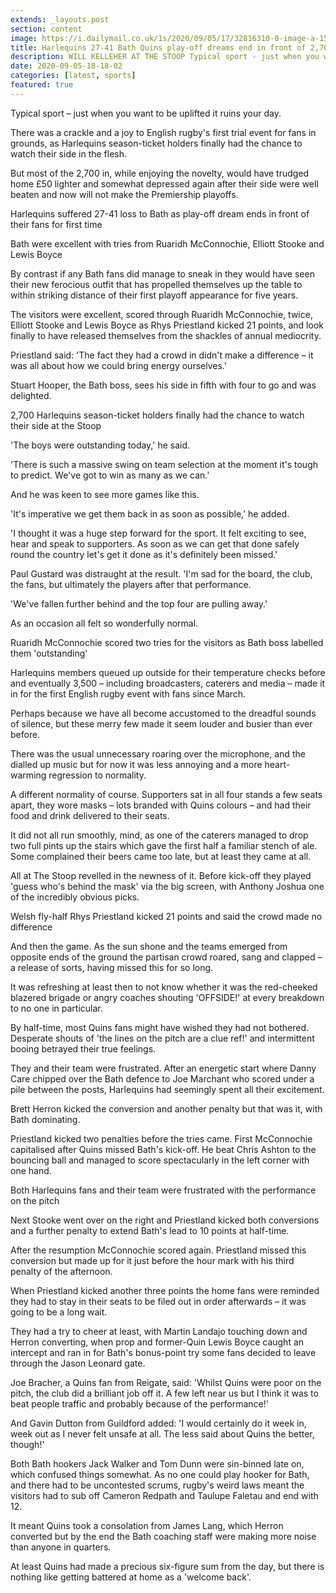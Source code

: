 ```yaml
---
extends: _layouts.post
section: content
image: https://i.dailymail.co.uk/1s/2020/09/05/17/32816310-0-image-a-15_1599324461824.jpg 
title: Harlequins 27-41 Bath Quins play-off dreams end in front of 2,700 fans at the Stoop 
description: WILL KELLEHER AT THE STOOP Typical sport - just when you want to be uplifted it ruins your day. 2,700 fans would have trudged home £50 lighter as their side will not make the Premiership playoffs. 
date: 2020-09-05-18-18-02 
categories: [latest, sports] 
featured: true 
--- 
```

Typical sport – just when you want to be uplifted it ruins your day.

There was a crackle and a joy to English rugby's first trial event for fans in grounds, as Harlequins season-ticket holders finally had the chance to watch their side in the flesh.

But most of the 2,700 in, while enjoying the novelty, would have trudged home £50 lighter and somewhat depressed again after their side were well beaten and now will not make the Premiership playoffs.

Harlequins suffered 27-41 loss to Bath as play-off dream ends in front of their fans for first time

Bath were excellent with tries from Ruaridh McConnochie, Elliott Stooke and Lewis Boyce

By contrast if any Bath fans did manage to sneak in they would have seen their new ferocious outfit that has propelled themselves up the table to within striking distance of their first playoff appearance for five years.

The visitors were excellent, scored through Ruaridh McConnochie, twice, Elliott Stooke and Lewis Boyce as Rhys Priestland kicked 21 points, and look finally to have released themselves from the shackles of annual mediocrity.

Priestland said: 'The fact they had a crowd in didn't make a difference – it was all about how we could bring energy ourselves.'

Stuart Hooper, the Bath boss, sees his side in fifth with four to go and was delighted.

2,700 Harlequins season-ticket holders finally had the chance to watch their side at the Stoop

'The boys were outstanding today,' he said.

'There is such a massive swing on team selection at the moment it's tough to predict. We've got to win as many as we can.'

And he was keen to see more games like this.

'It's imperative we get them back in as soon as possible,' he added.

'I thought it was a huge step forward for the sport. It felt exciting to see, hear and speak to supporters. As soon as we can get that done safely round the country let's get it done as it's definitely been missed.'

Paul Gustard was distraught at the result. 'I'm sad for the board, the club, the fans, but ultimately the players after that performance.

'We've fallen further behind and the top four are pulling away.'

As an occasion all felt so wonderfully normal.

Ruaridh McConnochie scored two tries for the visitors as Bath boss labelled them 'outstanding'

Harlequins members queued up outside for their temperature checks before and eventually 3,500 – including broadcasters, caterers and media – made it in for the first English rugby event with fans since March.

Perhaps because we have all become accustomed to the dreadful sounds of silence, but these merry few made it seem louder and busier than ever before.

There was the usual unnecessary roaring over the microphone, and the dialled up music but for now it was less annoying and a more heart-warming regression to normality.

A different normality of course. Supporters sat in all four stands a few seats apart, they wore masks – lots branded with Quins colours – and had their food and drink delivered to their seats.

It did not all run smoothly, mind, as one of the caterers managed to drop two full pints up the stairs which gave the first half a familiar stench of ale. Some complained their beers came too late, but at least they came at all.

All at The Stoop revelled in the newness of it. Before kick-off they played 'guess who's behind the mask' via the big screen, with Anthony Joshua one of the incredibly obvious picks.

Welsh fly-half Rhys Priestland kicked 21 points and said the crowd made no difference

And then the game. As the sun shone and the teams emerged from opposite ends of the ground the partisan crowd roared, sang and clapped – a release of sorts, having missed this for so long.

It was refreshing at least then to not know whether it was the red-cheeked blazered brigade or angry coaches shouting 'OFFSIDE!' at every breakdown to no one in particular.

By half-time, most Quins fans might have wished they had not bothered. Desperate shouts of 'the lines on the pitch are a clue ref!' and intermittent booing betrayed their true feelings.

They and their team were frustrated. After an energetic start where Danny Care chipped over the Bath defence to Joe Marchant who scored under a pile between the posts, Harlequins had seemingly spent all their excitement.

Brett Herron kicked the conversion and another penalty but that was it, with Bath dominating.

Priestland kicked two penalties before the tries came. First McConnochie capitalised after Quins missed Bath's kick-off. He beat Chris Ashton to the bouncing ball and managed to score spectacularly in the left corner with one hand.

Both Harlequins fans and their team were frustrated with the performance on the pitch

Next Stooke went over on the right and Priestland kicked both conversions and a further penalty to extend Bath's lead to 10 points at half-time.

After the resumption McConnochie scored again. Priestland missed this conversion but made up for it just before the hour mark with his third penalty of the afternoon.

When Priestland kicked another three points the home fans were reminded they had to stay in their seats to be filed out in order afterwards – it was going to be a long wait.

They had a try to cheer at least, with Martin Landajo touching down and Herron converting, when prop and former-Quin Lewis Boyce caught an intercept and ran in for Bath's bonus-point try some fans decided to leave through the Jason Leonard gate.

Joe Bracher, a Quins fan from Reigate, said: 'Whilst Quins were poor on the pitch, the club did a brilliant job off it. A few left near us but I think it was to beat people traffic and probably because of the performance!'

And Gavin Dutton from Guildford added: 'I would certainly do it week in, week out as I never felt unsafe at all. The less said about Quins the better, though!'

Both Bath hookers Jack Walker and Tom Dunn were sin-binned late on, which confused things somewhat. As no one could play hooker for Bath, and there had to be uncontested scrums, rugby's weird laws meant the visitors had to sub off Cameron Redpath and Taulupe Faletau and end with 12.

It meant Quins took a consolation from James Lang, which Herron converted but by the end the Bath coaching staff were making more noise than anyone in quarters.

At least Quins had made a precious six-figure sum from the day, but there is nothing like getting battered at home as a 'welcome back'.

